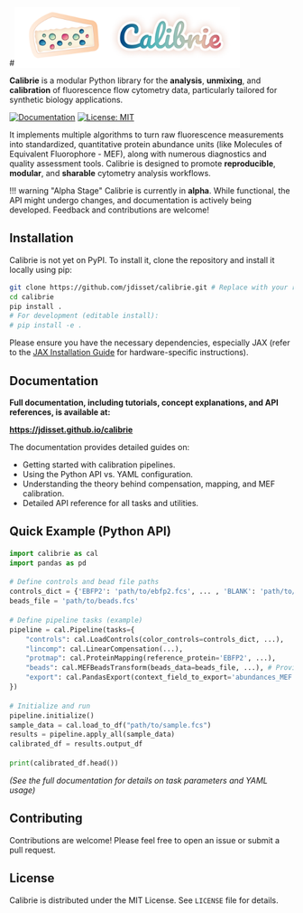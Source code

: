 #<img src="docs/assets/calibrie_horizontal.png" alt="Calibrie Logo" width="400" style="vertical-align: bottom;">

**Calibrie** is a modular Python library for the **analysis**, **unmixing**, and **calibration** of fluorescence flow cytometry data, particularly tailored for synthetic biology applications.

[![Documentation](https://img.shields.io/badge/docs-latest-blue.svg)](https://jdisset.github.io/calibrie/)
[![License: MIT](https://img.shields.io/badge/License-MIT-yellow.svg)](https://opensource.org/licenses/MIT)

<!-- Add other badges as relevant (e.g., PyPI version, build status) -->

It implements multiple algorithms to turn raw fluorescence measurements into standardized, quantitative protein abundance units (like Molecules of Equivalent Fluorophore - MEF), along with numerous diagnostics and quality assessment tools. Calibrie is designed to promote **reproducible**, **modular**, and **sharable** cytometry analysis workflows.

!!! warning "Alpha Stage"
Calibrie is currently in **alpha**. While functional, the API might undergo changes, and documentation is actively being developed. Feedback and contributions are welcome!

## Installation

Calibrie is not yet on PyPI. To install it, clone the repository and install it locally using pip:

```bash
git clone https://github.com/jdisset/calibrie.git # Replace with your repo URL if different
cd calibrie
pip install .
# For development (editable install):
# pip install -e .
```

Please ensure you have the necessary dependencies, especially JAX (refer to the [JAX Installation Guide](https://github.com/google/jax#installation) for hardware-specific instructions).

## Documentation

**Full documentation, including tutorials, concept explanations, and API references, is available at:**

**https://jdisset.github.io/calibrie**

The documentation provides detailed guides on:

- Getting started with calibration pipelines.
- Using the Python API vs. YAML configuration.
- Understanding the theory behind compensation, mapping, and MEF calibration.
- Detailed API reference for all tasks and utilities.

## Quick Example (Python API)

```python
import calibrie as cal
import pandas as pd

# Define controls and bead file paths
controls_dict = {'EBFP2': 'path/to/ebfp2.fcs', ... , 'BLANK': 'path/to/blank.fcs'}
beads_file = 'path/to/beads.fcs'

# Define pipeline tasks (example)
pipeline = cal.Pipeline(tasks={
    "controls": cal.LoadControls(color_controls=controls_dict, ...),
    "lincomp": cal.LinearCompensation(...),
    "protmap": cal.ProteinMapping(reference_protein='EBFP2', ...),
    "beads": cal.MEFBeadsTransform(beads_data=beads_file, ...), # Provides context for protmap
    "export": cal.PandasExport(context_field_to_export='abundances_MEF')
})

# Initialize and run
pipeline.initialize()
sample_data = cal.load_to_df("path/to/sample.fcs")
results = pipeline.apply_all(sample_data)
calibrated_df = results.output_df

print(calibrated_df.head())
```

_(See the full documentation for details on task parameters and YAML usage)_

## Contributing

Contributions are welcome! Please feel free to open an issue or submit a pull request.

## License

Calibrie is distributed under the MIT License. See `LICENSE` file for details.

